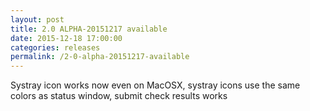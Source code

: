 ```yaml
---
layout: post
title: 2.0 ALPHA-20151217 available
date: 2015-12-18 17:00:00
categories: releases
permalink: /2-0-alpha-20151217-available
---
```


Systray icon works now even on MacOSX, systray icons use the same colors as status window, submit check results works


